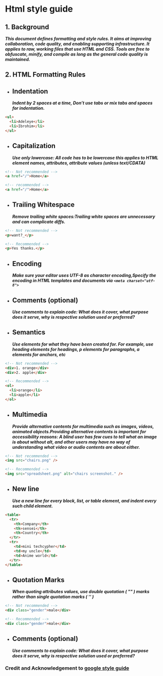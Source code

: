 # Html style guide

## 1. Background

_**This document defines formatting and style rules. It aims at improving collaboration, code quality, and enabling supporting infrastructure. It applies to raw, working files that use HTML and CSS. Tools are free to obfuscate, minify, and compile as long as the general code quality is maintained.**_

## 2. HTML Formatting Rules

- ## Indentation
  _**Indent by 2 spaces at a time, Don’t use tabs or mix tabs and spaces for indentation.**_

```html
<ul>
  <li>Adeleye</li>
  <li>Ibrohim</li>
</ul>
```

- ## Capitalization
  _**Use only lowercase: All code has to be lowercase this applies to HTML element names, attributes, attribute values (unless text/CDATA)**_

```html
<!-- Not recommended -->
<a href="/">Home</a>

<!-- recommended -->
<a href="/">Home</a>
```

- ## Trailing Whitespace
  _**Remove trailing white spaces:Trailing white spaces are unnecessary and can complicate diffs.**_

```html
<!-- Not recommended -->
<p>want?_</p>

<!-- Recommended -->
<p>Yes thanks.</p>
```

- ## Encoding

  _**Make sure your editor uses UTF-8 as character encoding,Specify the encoding in HTML templates and documents via `<meta charset="utf-8">`**_

- ## Comments (optional)

  _**Use comments to explain code: What does it cover, what purpose does it serve, why is respective solution used or preferred?**_

- ## Semantics
  _**Use elements for what they have been created for. For example, use heading elements for headings, p elements for paragraphs, a elements for anchors, etc**_

```html
<!-- Not recommended -->
<div>1. orange</div>
<div>2. apple</div>

<!-- Recommended -->
<ol>
  <li>orange</li>
  <li>apple</li>
</ol>
```

- ## Multimedia
  _**Provide alternative contents for multimedia such as images, videos, animated objects.Providing alternative contents is important for accessibility reasons: A blind user has few cues to tell what an image is about without alt, and other users may have no way of understanding what video or audio contents are about either.**_

```html
<!-- Not recommended -->
<img src="chairs.png" />

<!-- Recommended -->
<img src="spreadsheet.png" alt="chairs screenshot." />
```

- ## New line
  _**Use a new line for every block, list, or table element, and indent every such child element.**_

```html
<table>
  <tr>
    <th>Company</th>
    <th>sensei</th>
    <th>Country</th>
  </tr>
  <tr>
    <td>mini techcypher</td>
    <td>my uncle</td>
    <td>Anime world</td>
  </tr>
</table>
```

- ## Quotation Marks
  _**When quoting attributes values, use double quotation ( "" ) marks rather than single quotation marks ( '' )**_

```html
<!-- Not recommended -->
<div class="gender">male</div>

<!-- Recommended -->
<div class="gender">male</div>
```

- ## Comments (optional)

  _**Use comments to explain code: What does it cover, what purpose does it serve, why is respective solution used or preferred?**_

### Credit and Acknowledgement to [google style guide](https://google.github.io/styleguide/htmlcssguide.html)
